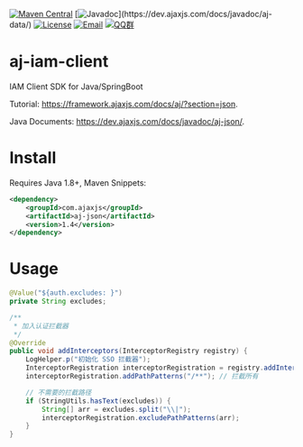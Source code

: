 [![Maven Central](https://img.shields.io/maven-central/v/com.ajaxjs/ajaxjs-data?label=Latest%20Release)](https://central.sonatype.com/artifact/com.ajaxjs/ajaxjs-data)
[![Javadoc](https://img.shields.io/badge/javadoc-1.1.6-brightgreen.svg?)](https://dev.ajaxjs.com/docs/javadoc/aj-data/)
[![License](https://img.shields.io/badge/license-Apache--2.0-green.svg?longCache=true&style=flat)](http://www.apache.org/licenses/LICENSE-2.0.txt)
[![Email](https://img.shields.io/badge/Contact--me-Email-orange.svg)](mailto:frank@ajaxjs.com)
[![QQ群](https://framework.ajaxjs.com/static/qq.svg)](https://shang.qq.com/wpa/qunwpa?idkey=3877893a4ed3a5f0be01e809e7ac120e346102bd550deb6692239bb42de38e22)

# aj-iam-client

IAM Client SDK for Java/SpringBoot

Tutorial: https://framework.ajaxjs.com/docs/aj/?section=json.

Java Documents: https://dev.ajaxjs.com/docs/javadoc/aj-json/.

# Install

Requires Java 1.8+, Maven Snippets:

```xml
<dependency>
    <groupId>com.ajaxjs</groupId>
    <artifactId>aj-json</artifactId>
    <version>1.4</version>
</dependency>
```

# Usage

```java
@Value("${auth.excludes: }")
private String excludes;

/**
 * 加入认证拦截器
 */
@Override
public void addInterceptors(InterceptorRegistry registry) {
    LogHelper.p("初始化 SSO 拦截器");
    InterceptorRegistration interceptorRegistration = registry.addInterceptor(authInterceptor());
    interceptorRegistration.addPathPatterns("/**"); // 拦截所有

    // 不需要的拦截路径
    if (StringUtils.hasText(excludes)) {
        String[] arr = excludes.split("\\|");
        interceptorRegistration.excludePathPatterns(arr);
    }
}
```
